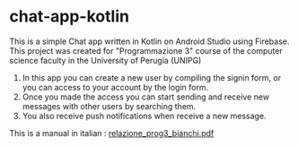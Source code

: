 # chat-app-kotlin
This is a simple Chat app written in Kotlin on Android Studio using Firebase.
This project was created for "Programmazione 3" course of the computer science faculty in the University of Perugia (UNIPG)

1. In this app you can create a new user by compiling the signin form, or you can access to your account by the login form.
2. Once you made the access you can start sending and receive new messages with other users by searching them.
3. You also receive push notifications when receive a new message.

This is a manual in italian : [relazione_prog3_bianchi.pdf](https://github.com/SamueleBianchi/chat-app-kotlin/files/6869474/relazione_prog3_bianchi.pdf)


